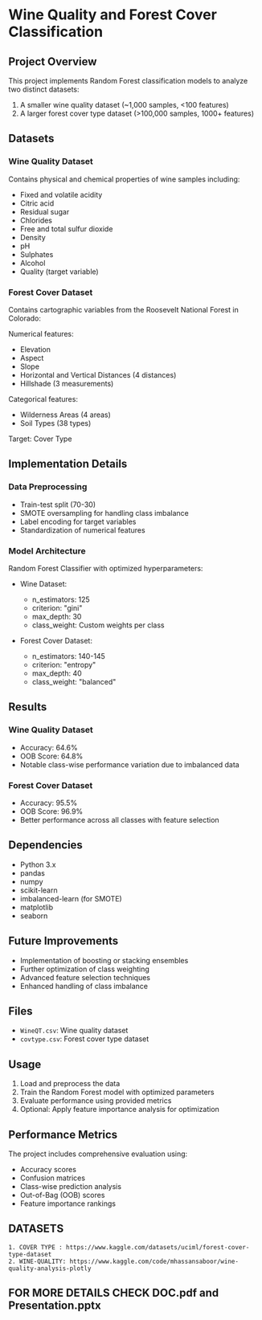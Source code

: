 # Wine Quality and Forest Cover Classification

## Project Overview
This project implements Random Forest classification models to analyze two distinct datasets:
1. A smaller wine quality dataset (~1,000 samples, <100 features)
2. A larger forest cover type dataset (>100,000 samples, 1000+ features)

## Datasets

### Wine Quality Dataset
Contains physical and chemical properties of wine samples including:
- Fixed and volatile acidity
- Citric acid
- Residual sugar
- Chlorides
- Free and total sulfur dioxide
- Density
- pH
- Sulphates
- Alcohol
- Quality (target variable)

### Forest Cover Dataset
Contains cartographic variables from the Roosevelt National Forest in Colorado:

Numerical features:
- Elevation
- Aspect
- Slope
- Horizontal and Vertical Distances (4 distances)
- Hillshade (3 measurements)

Categorical features:
- Wilderness Areas (4 areas)
- Soil Types (38 types)

Target: Cover Type

## Implementation Details

### Data Preprocessing
- Train-test split (70-30)
- SMOTE oversampling for handling class imbalance
- Label encoding for target variables
- Standardization of numerical features

### Model Architecture
Random Forest Classifier with optimized hyperparameters:
- Wine Dataset:
  - n_estimators: 125
  - criterion: "gini"
  - max_depth: 30
  - class_weight: Custom weights per class
  
- Forest Cover Dataset:
  - n_estimators: 140-145
  - criterion: "entropy"
  - max_depth: 40
  - class_weight: "balanced"

## Results

### Wine Quality Dataset
- Accuracy: 64.6%
- OOB Score: 64.8%
- Notable class-wise performance variation due to imbalanced data

### Forest Cover Dataset
- Accuracy: 95.5%
- OOB Score: 96.9%
- Better performance across all classes with feature selection

## Dependencies
- Python 3.x
- pandas
- numpy
- scikit-learn
- imbalanced-learn (for SMOTE)
- matplotlib
- seaborn

## Future Improvements
- Implementation of boosting or stacking ensembles
- Further optimization of class weighting
- Advanced feature selection techniques
- Enhanced handling of class imbalance

## Files
- `WineQT.csv`: Wine quality dataset
- `covtype.csv`: Forest cover type dataset

## Usage
1. Load and preprocess the data
2. Train the Random Forest model with optimized parameters
3. Evaluate performance using provided metrics
4. Optional: Apply feature importance analysis for optimization

## Performance Metrics
The project includes comprehensive evaluation using:
- Accuracy scores
- Confusion matrices
- Class-wise prediction analysis
- Out-of-Bag (OOB) scores
- Feature importance rankings

## DATASETS 
    1. COVER TYPE : https://www.kaggle.com/datasets/uciml/forest-cover-type-dataset
    2. WINE-QUALITY: https://www.kaggle.com/code/mhassansaboor/wine-quality-analysis-plotly

## FOR MORE DETAILS CHECK DOC.pdf and Presentation.pptx
